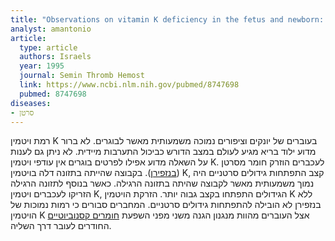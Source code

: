 ```yaml
---
title: "Observations on vitamin K deficiency in the fetus and newborn: has nature made a mistake?"
analyst: amantonio
article:
  type: article
  authors: Israels
  year: 1995
  journal: Semin Thromb Hemost
  link: https://www.ncbi.nlm.nih.gov/pubmed/8747698
  pubmed: 8747698
diseases:
- סרטן
---
```


רמת ויטמין K בעוברים של יונקים וציפורים נמוכה משמעותית מאשר לבוגרים. לא ברור מדוע ילוד בריא מגיע לעולם במצב הדורש כביכול התערבות מיידית. לא ניתן גם לענות על השאלה מדוע אפילו לפרטים בוגרים אין עודפי ויטמין K.
לעכברים הוזרק חומר מסרטן ([בנזפירן](https://en.wikipedia.org/wiki/Benzo(a)pyrene)). בקבוצה שהייתה בתזונה דלה בויטמין K, קצב התפתחות גידולים סרטניים היה נמוך משמעותית מאשר לקבוצה שהיתה בתזונה הרגילה. כאשר בנוסף לתזונה הרגילה הזריקו לעכברים ויטמין K, הגידולים התפתחו בקצב גבוה יותר. הזרקת הויטמין K ללא בנזפירן לא הובילה להתפתחות גידולים סרטניים.
המחברים סבורים כי רמות נמוכות של הויטמין K אצל העוברים מהוות מנגנון הגנה משני מפני השפעת [חומרים קסנוביוטיים](https://en.wikipedia.org/wiki/Xenobiotic) החודרים לעובר דרך השליה.
